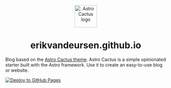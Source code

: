 <div align="center">
  <img alt="Astro Cactus logo" src="https://github.com/chrismwilliams/astro-theme-cactus/assets/12715988/85aa0d3c-ef6a-44e2-954d-ef035b4f4315" width="70" />
</div>
<h1 align="center">
  erikvandeursen.github.io
</h1><p>
Blog based on the <a href="https://github.com/chrismwilliams/astro-theme-cactus/generate">Astro Cactus theme</a>. Astro Cactus is a simple opinionated starter built with the Astro framework. Use it to create an easy-to-use blog or website.</p>

[![Deploy to GitHub Pages](https://github.com/erikvandeursen/erikvandeursen.github.io/actions/workflows/deploy.yml/badge.svg)](https://github.com/erikvandeursen/erikvandeursen.github.io/actions/workflows/deploy.yml)
